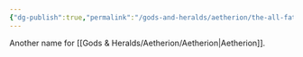 ```yaml
---
{"dg-publish":true,"permalink":"/gods-and-heralds/aetherion/the-all-father/"}
---
```


Another name for [[Gods & Heralds/Aetherion/Aetherion\|Aetherion]].

